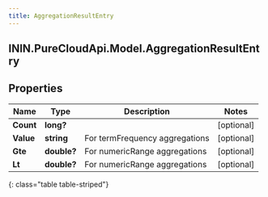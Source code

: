 ```yaml
---
title: AggregationResultEntry
---
```

## ININ.PureCloudApi.Model.AggregationResultEntry

## Properties

|Name | Type | Description | Notes|
|------------ | ------------- | ------------- | -------------|
| **Count** | **long?** |  | [optional] |
| **Value** | **string** | For termFrequency aggregations | [optional] |
| **Gte** | **double?** | For numericRange aggregations | [optional] |
| **Lt** | **double?** | For numericRange aggregations | [optional] |
{: class="table table-striped"}


